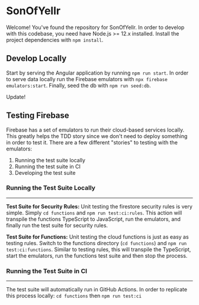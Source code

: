 # SonOfYellr

Welcome! You've found the repository for SonOfYellr. In order to develop with this codebase, you need have Node.js >= 12.x installed. Install the project dependencies with `npm install`.

## Develop Locally

Start by serving the Angular application by running `npm run start`. In order to serve data locally run the Firebase emulators with `npx firebase emulators:start`. Finally, seed the db with `npm run seed:db`.

Update!

## Testing Firebase

Firebase has a set of emulators to run their cloud-based services locally. This greatly helps the TDD story since we don't need to deploy something in order to test it. There are a few different "stories" to testing with the emulators:

1. Running the test suite locally
2. Running the test suite in CI
3. Developing the test suite

### Running the Test Suite Locally

---

**Test Suite for Security Rules:** Unit testing the firestore security rules is very simple. Simply `cd functions` and `npm run test:ci:rules`. This action will transpile the functions TypeScript to JavaScript, run the emulators, and finally run the test suite for security rules.

**Test Suite for Functions:** Unit testing the cloud functions is just as easy as testing rules. Switch to the functions directory (`cd functions`) and `npm run test:ci:functions`. Similar to testing rules, this will transpile the TypeScript, start the emulators, run the functions test suite and then stop the process.

### Running the Test Suite in CI

---

The test suite will automatically run in GitHub Actions. In order to replicate this process locally: `cd functions` then `npm run test:ci`
